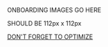 ONBOARDING IMAGES GO HERE  

SHOULD BE 112px x 112px  

[DON'T FORGET TO OPTIMIZE](https://imageoptim.com/mac)  

